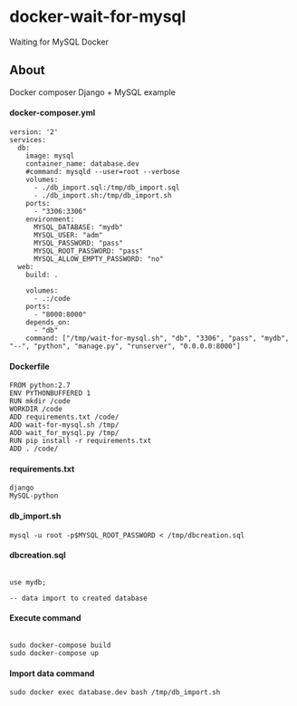 # docker-wait-for-mysql
Waiting for MySQL Docker


## About

Docker composer Django + MySQL example

#### docker-composer.yml

```
version: '2'
services:
  db:
    image: mysql
    container_name: database.dev
    #command: mysqld --user=root --verbose
    volumes:
      - ./db_import.sql:/tmp/db_import.sql
      - ./db_import.sh:/tmp/db_import.sh
    ports:
      - "3306:3306"
    environment:
      MYSQL_DATABASE: "mydb"
      MYSQL_USER: "adm"
      MYSQL_PASSWORD: "pass"
      MYSQL_ROOT_PASSWORD: "pass"
      MYSQL_ALLOW_EMPTY_PASSWORD: "no"
  web:
    build: .

    volumes:
      - .:/code
    ports:
      - "8000:8000"
    depends_on:
      - "db"
    command: ["/tmp/wait-for-mysql.sh", "db", "3306", "pass", "mydb", "--", "python", "manage.py", "runserver", "0.0.0.0:8000"]
```

#### Dockerfile

```
FROM python:2.7
ENV PYTHONBUFFERED 1
RUN mkdir /code
WORKDIR /code
ADD requirements.txt /code/
ADD wait-for-mysql.sh /tmp/
ADD wait_for_mysql.py /tmp/
RUN pip install -r requirements.txt 
ADD . /code/
```

#### requirements.txt

```
django
MySQL-python
```

#### db_import.sh

```
mysql -u root -p$MYSQL_ROOT_PASSWORD < /tmp/dbcreation.sql

```

#### dbcreation.sql

```

use mydb;

-- data import to created database

```

#### Execute command

```

sudo docker-compose build
sudo docker-compose up

```

#### Import data command

```
sudo docker exec database.dev bash /tmp/db_import.sh

```
